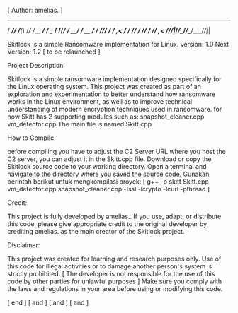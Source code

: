 [ Author: amelias. ]

   _____ __   _ __  __           __
  / ___// /__(_) /_/ /___  _____/ /__ 
  \__ \/ //_/ / __/ / __ \/ ___/ //_/ 
 ___/ / ,< / / /_/ / /_/ / /__/ ,< 
/____/_/|_/_/\__/_/\____/\___/_/|_| 

Skitlock is a simple Ransomware implementation for Linux.
version: 1.0
Next Version: 1.2 [ to be relaunched ]

Project Description:

Skitlock is a simple ransomware implementation designed specifically for the
Linux operating system. This project was created as part of an exploration and
experimentation to better understand how ransomware works in the Linux environment,
as well as to improve technical understanding of modern encryption techniques used in ransomware.
for now Skitt has 2 supporting modules such as: snapshot_cleaner.cpp  vm_detector.cpp 
The main file is named Skitt.cpp.

How to Compile:

before compiling you have to adjust the C2 Server URL where you host the C2 server,
you can adjust it in the Skitt.cpp file.
Download or copy the Skitlock source code to your working directory.
Open a terminal and navigate to the directory where you saved the source code.
Gunakan perintah berikut untuk mengkompilasi proyek:
[ g++ -o skitt Skitt.cpp vm_detector.cpp snapshot_cleaner.cpp -lssl -lcrypto -lcurl -pthread ]

Credit:

This project is fully developed by amelias..
If you use, adapt, or distribute this code,
please give appropriate credit to the original developer by crediting amelias.
as the main creator of the Skitlock project.


Disclaimer:

This project was created for learning and research purposes only.
Use of this code for illegal activities or to damage another person's system is strictly prohibited.
[ The developer is not responsible for the use of this code by other parties for unlawful purposes ]
Make sure you comply with the laws and regulations in your area before using or modifying this code.


   [ end ]
  [ and ]
 [ and ]
[ and ]


